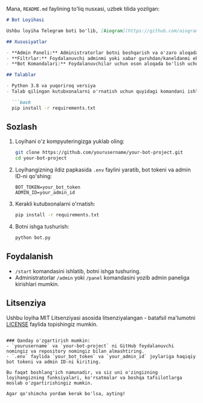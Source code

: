 Mana, `README.md` faylining to'liq nusxasi, uzbek tilida yozilgan:

```markdown
# Bot Loyihasi

Ushbu loyiha Telegram boti bo'lib, [Aiogram](https://github.com/aiogram/aiogram) kutubxonasi yordamida yozilgan. Bu zamonaviy va samarali Telegram botlarini yaratish uchun ishlatiladi. Botda bir nechta funksiyalar mavjud: admin paneli, foydalanuvchi bilan o'zaro aloqalar, va maxsus filtrlar.

## Xususiyatlar

- **Admin Paneli:** Administratorlar botni boshqarish va o'zaro aloqada bo'lish uchun komandalar orqali foydalanishi mumkin.
- **Filtrlar:** Foydalanuvchi adminmi yoki xabar guruhdan/kaneldanmi ekanligini tekshirish uchun maxsus filtrlar.
- **Bot Komandalari:** Foydalanuvchilar uchun oson aloqada bo'lish uchun maxsus komandalar.

## Talablar

- Python 3.8 va yuqoriroq versiya
- Talab qilingan kutubxonalarni o'rnatish uchun quyidagi komandani ishlating:

  ```bash
  pip install -r requirements.txt
  ```

## Sozlash

1. Loyihani o'z kompyuteringizga yuklab oling:

    ```bash
    git clone https://github.com/yourusername/your-bot-project.git
    cd your-bot-project
    ```

2. Loyihangizning ildiz papkasida `.env` faylini yaratib, bot tokeni va admin ID-ni qo'shing:

    ```env
    BOT_TOKEN=your_bot_token
    ADMIN_ID=your_admin_id
    ```

3. Kerakli kutubxonalarni o'rnatish:

    ```bash
    pip install -r requirements.txt
    ```

4. Botni ishga tushurish:

    ```bash
    python bot.py
    ```

## Foydalanish

- `/start` komandasini ishlatib, botni ishga tushuring.
- Administratorlar `/admin` yoki `/panel` komandasini yozib admin paneliga kirishlari mumkin.

## Litsenziya

Ushbu loyiha MIT Litsenziyasi asosida litsenziyalangan - batafsil ma'lumotni [LICENSE](LICENSE) faylida topishingiz mumkin.
```

### Qanday o'zgartirish mumkin:
- `yourusername` va `your-bot-project` ni GitHub foydalanuvchi nomingiz va repository nomingiz bilan almashtiring.
- `.env` faylida `your_bot_token` va `your_admin_id` joylariga haqiqiy bot tokeni va admin ID-ni kiriting.

Bu faqat boshlang'ich namunadir, va siz uni o'zingizning loyihangizning funksiyalari, ko'rsatmalar va boshqa tafsilotlarga moslab o'zgartirishingiz mumkin.

Agar qo'shimcha yordam kerak bo'lsa, ayting!
